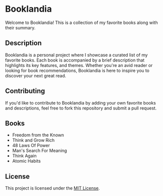 # Booklandia

Welcome to Booklandia! This is a collection of my favorite books along with their summary.

## Description

Booklandia is a personal project where I showcase a curated list of my favorite books. Each book is accompanied by a brief description that highlights its key features, and themes. Whether you're an avid reader or looking for book recommendations, Booklandia is here to inspire you to discover your next great read.

<!-- Add more books and descriptions as needed -->

## Contributing

If you'd like to contribute to Booklandia by adding your own favorite books and descriptions, feel free to fork this repository and submit a pull request.

## Books

<!-- BOOK TITLES START -->
- Freedom from the Known
- Think and Grow Rich
- 48 Laws Of Power
- Man's Search For Meaning
- Think Again
- Atomic Habits
<!-- BOOK TITLES END -->

## License

This project is licensed under the [MIT License](https://opensource.org/license/mit/).
